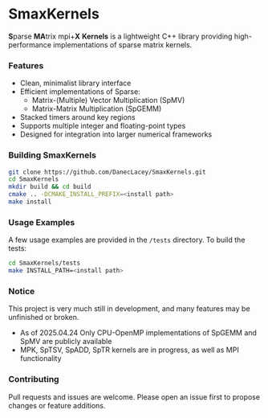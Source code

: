 # SmaxKernels

**S**parse **MA**trix mpi+**X** **Kernels** is a lightweight C++ library providing high-performance implementations of sparse matrix kernels.

### Features ###
* Clean, minimalist library interface 
* Efficient implementations of Sparse:
    * Matrix-(Multiple) Vector Multiplication (SpMV)
    * Matrix-Matrix Multiplication (SpGEMM)
* Stacked timers around key regions
* Supports multiple integer and floating-point types
* Designed for integration into larger numerical frameworks

### Building SmaxKernels ###
```bash
git clone https://github.com/DanecLacey/SmaxKernels.git
cd SmaxKernels
mkdir build && cd build
cmake .. -DCMAKE_INSTALL_PREFIX=<install path>
make install
```

### Usage Examples ###
A few usage examples are provided in the `/tests` directory.
To build the tests:
```bash
cd SmaxKernels/tests
make INSTALL_PATH=<install path>
```

### Notice ###
This project is very much still in development, and many features may be unfinished or broken.
* As of 2025.04.24 Only CPU-OpenMP implementations of SpGEMM and SpMV are publicly available
* MPK, SpTSV, SpADD, SpTR kernels are in progress, as well as MPI functionality

### Contributing ###
Pull requests and issues are welcome. Please open an issue first to propose changes or feature additions.
